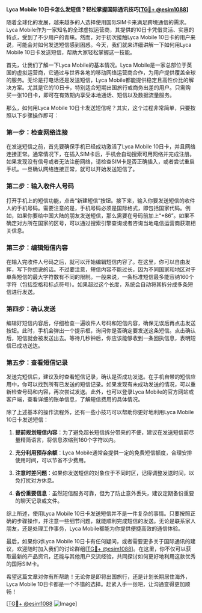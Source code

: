 **Lyca Mobile 10日卡怎么发短信？轻松掌握国际通讯技巧[[TG💪+ @esim1088](https://t.me/s/esim1088)]**

随着全球化的发展，越来越多的人选择使用国际SIM卡来满足跨境通信的需求。Lyca Mobile作为一家知名的全球虚拟运营商，其提供的10日卡凭借灵活、实惠的特点，受到了不少用户的青睐。然而，对于初次接触Lyca Mobile 10日卡的用户来说，可能会对如何发送短信感到困惑。今天，我们就来详细讲解一下如何用Lyca Mobile 10日卡发送短信，帮助大家轻松掌握这一技能。

首先，让我们了解一下Lyca Mobile的基本情况。Lyca Mobile是一家总部位于英国的虚拟运营商，它通过与世界各地的移动网络运营商合作，为用户提供覆盖全球的服务。无论是打电话还是发送短信，Lyca Mobile都能提供稳定且高性价比的解决方案。尤其是它的10日卡，特别适合短期出国旅行或商务出差的用户。只需购买一张10日卡，即可在有效期内享受本地通话、短信以及数据流量服务。

那么，如何用Lyca Mobile 10日卡发送短信呢？其实，这个过程非常简单，只要按照以下步骤操作即可：

### 第一步：检查网络连接

在发送短信之前，首先要确保手机已经成功激活了Lyca Mobile 10日卡，并且网络连接正常。通常情况下，在插入SIM卡后，手机会自动搜索可用网络并完成注册。如果发现没有信号或者无法注册网络，请检查SIM卡是否正确插入，或者尝试重启手机。一旦确认网络连接正常，就可以开始发送短信了。

### 第二步：输入收件人号码

打开手机上的短信功能，点击“新建短信”按钮。接下来，输入你要发送短信的收件人的手机号码。需要注意的是，手机号码必须是国际格式，即包括国家代码。例如，如果你要给中国大陆的朋友发送短信，那么需要在号码前加上“+86”。如果不确定对方所在国家的区号，可以通过搜索引擎查询或者咨询当地电信运营商获取相关信息。

### 第三步：编辑短信内容

在输入完收件人号码之后，就可以开始编辑短信内容了。在这里，你可以自由发挥，写下你想说的话。不过要注意，短信内容不能过长，因为不同国家和地区对于单条短信的最大字符数有不同的限制。一般来说，一条标准短信最多能容纳160个字符（包括空格和标点符号）。如果超过这个长度，系统会自动将其拆分成多条短信进行发送。

### 第四步：确认发送

编辑好短信内容后，仔细检查一遍收件人号码和短信内容，确保无误后再点击发送按钮。此时，手机会弹出一个提示框，询问你是否确定要发送这条短信。点击确认后，短信就会被发送出去。等待几秒钟后，你应该能够收到一条回执信息，表明短信已成功送达。

### 第五步：查看短信记录

发送完短信后，建议及时查看短信记录，确认是否成功发送。在手机自带的短信应用中，你可以找到所有已发送的短信记录。如果发现有未成功发送的情况，可以重新检查号码和内容，再次尝试发送。此外，也可以登录Lyca Mobile的官方网站或客户端，查看详细的账单信息，了解短信费用的具体情况。

除了上述基本的操作流程外，还有一些小技巧可以帮助你更好地利用Lyca Mobile 10日卡发送短信：

1. **提前规划短信内容**：为了避免超长短信拆分带来的不便，建议在发送短信前尽量精简语言，将信息浓缩到160个字符以内。
   
2. **充分利用预存余额**：Lyca Mobile通常会提供一定的免费短信额度，合理安排使用时间，可以节省不少费用。

3. **注意时差问题**：如果你发送短信的对象位于不同时区，记得调整发送时间，以免打扰对方休息。

4. **备份重要信息**：虽然短信服务可靠，但为了防止意外丢失，建议定期备份重要的聊天记录或文件。

综上所述，使用Lyca Mobile 10日卡发送短信并不是一件复杂的事情。只要按照正确的步骤操作，并注意一些细节问题，就能顺利完成短信的发送。无论是联系家人朋友，还是处理工作事务，Lyca Mobile都能为你提供便捷高效的通信体验。

最后，如果你对Lyca Mobile 10日卡有任何疑问，或者需要更多关于国际通讯的建议，欢迎随时加入我们的讨论群组[[TG💪+ @esim1088](https://t.me/s/esim1088)]。在这里，你不仅可以获取最新的产品资讯，还能与其他用户交流经验，共同探讨如何更好地利用这款优秀的国际SIM卡。

希望这篇文章对你有所帮助！无论你是即将出国旅行，还是计划长期居住海外，Lyca Mobile 10日卡都是一个不错的选择。赶紧入手一张吧，让沟通变得更加顺畅！

[[TG💪+ @esim1088](https://t.me/s/esim1088) ![Image](https://i.postimg.cc/4NQfJmqS/Snipaste-2025-05-13-00-14-12.png)]